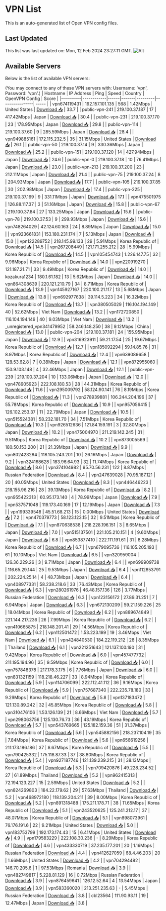 # VPN List

This is an auto-generated list of Open VPN config files.

## Last Updated

This list was last updated on: Mon, 12 Feb 2024 23:27:11 GMT.
![Alt](https://repobeats.axiom.co/api/embed/186b98318ef1479477931607c1ad7d823f12451f.svg "Repobeats analytics image")

## Available Servers

Below is the list of available VPN servers:

(You may connect to any of these VPN servers with: Username: 'vpn', Password: 'vpn'.)
| Hostname | IP Address | Ping | Speed | Country | OpenVPN Config | Score |
|----------|------------|------|-------|---------|----------------| ----- |
| vpn674119431 | 192.157.101.135 | 568 | 1.42Mbps | United States | [Download 📥](./configs/server_0_US.ovpn) | 33.7 |
| public-vpn-241 | 219.100.37.187 | 17 | 417.42Mbps | Japan | [Download 📥](./configs/server_1_JP.ovpn) | 30.4 |
| public-vpn-231 | 219.100.37.170 | 23 | 178.95Mbps | Japan | [Download 📥](./configs/server_2_JP.ovpn) | 29.8 |
| public-vpn-114 | 219.100.37.60 | 9 | 285.59Mbps | Japan | [Download 📥](./configs/server_3_JP.ovpn) | 28.4 |
| vpn949885161 | 172.115.232.5 | 35 | 31.15Mbps | United States | [Download 📥](./configs/server_4_US.ovpn) | 26.1 |
| public-vpn-50 | 219.100.37.14 | 9 | 330.36Mbps | Japan | [Download 📥](./configs/server_5_JP.ovpn) | 25.2 |
| public-vpn-151 | 219.100.37.120 | 14 | 427.94Mbps | Japan | [Download 📥](./configs/server_6_JP.ovpn) | 24.6 |
| public-vpn-0 | 219.100.37.18 | 10 | 76.41Mbps | Japan | [Download 📥](./configs/server_7_JP.ovpn) | 23.0 |
| public-vpn-213 | 219.100.37.200 | 23 | 212.11Mbps | Japan | [Download 📥](./configs/server_8_JP.ovpn) | 21.4 |
| public-vpn-75 | 219.100.37.24 | 8 | 204.93Mbps | Japan | [Download 📥](./configs/server_9_JP.ovpn) | 17.7 |
| public-vpn-105 | 219.100.37.85 | 30 | 202.98Mbps | Japan | [Download 📥](./configs/server_10_JP.ovpn) | 17.4 |
| public-vpn-225 | 219.100.37.169 | 9 | 331.11Mbps | Japan | [Download 📥](./configs/server_11_JP.ovpn) | 17.1 |
| vpn475501975 | 126.88.117.37 | 3 | 51.16Mbps | Japan | [Download 📥](./configs/server_12_JP.ovpn) | 15.8 |
| public-vpn-67 | 219.100.37.84 | 27 | 133.25Mbps | Japan | [Download 📥](./configs/server_13_JP.ovpn) | 15.6 |
| public-vpn-78 | 219.100.37.53 | 9 | 299.93Mbps | Japan | [Download 📥](./configs/server_14_JP.ovpn) | 15.6 |
| vpn748264029 | 42.124.60.163 | 24 | 8.89Mbps | Japan | [Download 📥](./configs/server_15_JP.ovpn) | 15.0 |
| vpn923661831 | 153.180.231.174 | 7 | 5.13Mbps | Japan | [Download 📥](./configs/server_16_JP.ovpn) | 15.0 |
| vpn122289752 | 218.145.99.133 | 29 | 5.91Mbps | Korea Republic of | [Download 📥](./configs/server_17_KR.ovpn) | 14.5 |
| vpn267208449 | 121.171.255.212 | 28 | 5.99Mbps | Korea Republic of | [Download 📥](./configs/server_18_KR.ovpn) | 14.5 |
| vpn105454743 | 1.226.147.75 | 32 | 9.96Mbps | Korea Republic of | [Download 📥](./configs/server_19_KR.ovpn) | 14.0 |
| vpn220919270 | 121.187.21.71 | 33 | 9.49Mbps | Korea Republic of | [Download 📥](./configs/server_20_KR.ovpn) | 14.0 |
| kozakura1234 | 180.1.61.182 | 13 | 5.62Mbps | Japan | [Download 📥](./configs/server_21_JP.ovpn) | 14.0 |
| vpn864308639 | 220.121.210.79 | 34 | 8.71Mbps | Korea Republic of | [Download 📥](./configs/server_22_KR.ovpn) | 13.9 |
| vpn145927167 | 220.100.21.117 | 13 | 5.68Mbps | Japan | [Download 📥](./configs/server_23_JP.ovpn) | 13.8 |
| vpn692977638 | 39.114.5.223 | 34 | 16.32Mbps | Korea Republic of | [Download 📥](./configs/server_24_KR.ovpn) | 13.7 |
| vpn380505029 | 116.104.194.149 | 40 | 52.62Mbps | Viet Nam | [Download 📥](./configs/server_25_VN.ovpn) | 13.2 |
| vpn172720850 | 116.104.194.149 | 40 | 9.03Mbps | Viet Nam | [Download 📥](./configs/server_26_VN.ovpn) | 13.2 |
| _unregistered_vpn341479952 | 58.246.148.250 | 38 | 9.12Mbps | China | [Download 📥](./configs/server_27_CN.ovpn) | 13.0 |
| public-vpn-204 | 219.100.37.181 | 24 | 155.95Mbps | Japan | [Download 📥](./configs/server_28_JP.ovpn) | 12.9 |
| vpn316923911 | 59.21.17.54 | 25 | 19.67Mbps | Korea Republic of | [Download 📥](./configs/server_29_KR.ovpn) | 12.7 |
| vpn185092294 | 59.14.85.76 | 31 | 8.97Mbps | Korea Republic of | [Download 📥](./configs/server_30_KR.ovpn) | 12.4 |
| vpn639089658 | 128.53.62.8 | 7 | 0.38Mbps | Japan | [Download 📥](./configs/server_31_JP.ovpn) | 12.1 |
| vpn872955060 | 150.9.103.148 | 4 | 32.46Mbps | Japan | [Download 📥](./configs/server_32_JP.ovpn) | 12.1 |
| public-vpn-239 | 219.100.37.204 | 10 | 133.06Mbps | Japan | [Download 📥](./configs/server_33_JP.ovpn) | 12.0 |
| vpn478905923 | 222.108.180.53 | 28 | 44.31Mbps | Korea Republic of | [Download 📥](./configs/server_34_KR.ovpn) | 11.6 |
| vpn295009792 | 58.124.90.141 | 76 | 8.19Mbps | Korea Republic of | [Download 📥](./configs/server_35_KR.ovpn) | 11.3 |
| vpn278939881 | 106.244.204.196 | 37 | 55.78Mbps | Korea Republic of | [Download 📥](./configs/server_36_KR.ovpn) | 10.9 |
| vpn957056415 | 126.102.253.37 | 11 | 22.79Mbps | Japan | [Download 📥](./configs/server_37_JP.ovpn) | 10.5 |
| vpn515524381 | 58.232.181.70 | 34 | 7.51Mbps | Korea Republic of | [Download 📥](./configs/server_38_KR.ovpn) | 10.3 |
| vpn926512636 | 121.84.159.191 | 3 | 32.80Mbps | Japan | [Download 📥](./configs/server_39_JP.ovpn) | 10.2 |
| vpn475004970 | 211.219.142.245 | 31 | 9.51Mbps | Korea Republic of | [Download 📥](./configs/server_40_KR.ovpn) | 10.2 |
| vpn873005569 | 180.50.153.200 | 21 | 21.39Mbps | Japan | [Download 📥](./configs/server_41_JP.ovpn) | 9.9 |
| vpn802423284 | 118.105.243.201 | 10 | 26.16Mbps | Japan | [Download 📥](./configs/server_42_JP.ovpn) | 9.2 |
| vpn324168628 | 183.96.64.93 | 32 | 11.74Mbps | Korea Republic of | [Download 📥](./configs/server_43_KR.ovpn) | 8.6 |
| vpn374104982 | 95.70.56.231 | 122 | 8.87Mbps | Russian Federation | [Download 📥](./configs/server_44_RU.ovpn) | 8.4 |
| vpn247639028 | 70.95.187.121 | 20 | 40.05Mbps | United States | [Download 📥](./configs/server_45_US.ovpn) | 8.3 |
| vpn446446223 | 218.155.96.216 | 28 | 39.13Mbps | Korea Republic of | [Download 📥](./configs/server_46_KR.ovpn) | 8.2 |
| vpn955422313 | 60.95.173.140 | 4 | 78.99Mbps | Japan | [Download 📥](./configs/server_47_JP.ovpn) | 7.9 |
| vpn537571048 | 119.173.40.169 | 17 | 12.19Mbps | Japan | [Download 📥](./configs/server_48_JP.ovpn) | 7.3 |
| vpn199339548 | 45.51.68.213 | 15 | 0.00Mbps | United States | [Download 📥](./configs/server_49_US.ovpn) | 7.2 |
| vpn470379773 | 58.123.123.15 | 32 | 9.51Mbps | Korea Republic of | [Download 📥](./configs/server_50_KR.ovpn) | 7.1 |
| vpn870638538 | 218.228.196.151 | 3 | 8.65Mbps | Japan | [Download 📥](./configs/server_51_JP.ovpn) | 7.0 |
| vpn515137501 | 221.105.210.151 | 4 | 9.60Mbps | Japan | [Download 📥](./configs/server_52_JP.ovpn) | 6.8 |
| vpn853877410 | 222.111.191.61 | 31 | 8.28Mbps | Korea Republic of | [Download 📥](./configs/server_53_KR.ovpn) | 6.7 |
| vpn679095736 | 116.105.205.193 | 61 | 10.10Mbps | Viet Nam | [Download 📥](./configs/server_54_VN.ovpn) | 6.5 |
| vpn320959004 | 126.36.229.26 | 3 | 9.71Mbps | Japan | [Download 📥](./configs/server_55_JP.ovpn) | 6.4 |
| vpn699909738 | 116.65.29.144 | 25 | 9.53Mbps | Japan | [Download 📥](./configs/server_56_JP.ovpn) | 6.4 |
| vpn112853791 | 202.224.25.14 | 4 | 48.73Mbps | Japan | [Download 📥](./configs/server_57_JP.ovpn) | 6.4 |
| vpn408977331 | 58.238.218.6 | 33 | 76.43Mbps | Korea Republic of | [Download 📥](./configs/server_58_KR.ovpn) | 6.3 |
| vpn280261976 | 46.48.157.136 | 126 | 3.77Mbps | Russian Federation | [Download 📥](./configs/server_59_RU.ovpn) | 6.3 |
| vpn123156172 | 27.89.31.251 | 7 | 6.94Mbps | Japan | [Download 📥](./configs/server_60_JP.ovpn) | 6.3 |
| vpn672130209 | 59.21.159.226 | 25 | 18.04Mbps | Korea Republic of | [Download 📥](./configs/server_61_KR.ovpn) | 6.2 |
| vpn889674849 | 221.144.217.236 | 26 | 7.99Mbps | Korea Republic of | [Download 📥](./configs/server_62_KR.ovpn) | 6.2 |
| vpn410665875 | 218.148.201.41 | 29 | 14.56Mbps | Korea Republic of | [Download 📥](./configs/server_63_KR.ovpn) | 6.2 |
| vpn112501472 | 1.53.223.199 | 19 | 3.46Mbps | Viet Nam | [Download 📥](./configs/server_64_VN.ovpn) | 6.1 |
| vpn424840530 | 184.22.119.212 | 28 | 8.35Mbps | Thailand | [Download 📥](./configs/server_65_TH.ovpn) | 6.1 |
| vpn221251643 | 121.137.100.190 | 31 | 9.42Mbps | Korea Republic of | [Download 📥](./configs/server_66_KR.ovpn) | 6.0 |
| vpn457477732 | 211.195.194.96 | 35 | 9.59Mbps | Korea Republic of | [Download 📥](./configs/server_67_KR.ovpn) | 6.0 |
| vpn757848378 | 217.178.3.175 | 6 | 7.76Mbps | Japan | [Download 📥](./configs/server_68_JP.ovpn) | 6.0 |
| vpn831321159 | 118.218.46.227 | 33 | 8.94Mbps | Korea Republic of | [Download 📥](./configs/server_69_KR.ovpn) | 5.9 |
| vpn114706099 | 222.112.41.112 | 36 | 9.16Mbps | Korea Republic of | [Download 📥](./configs/server_70_KR.ovpn) | 5.9 |
| vpn757687340 | 222.235.78.180 | 33 | 9.29Mbps | Korea Republic of | [Download 📥](./configs/server_71_KR.ovpn) | 5.8 |
| vpn137183472 | 121.130.89.242 | 32 | 45.85Mbps | Korea Republic of | [Download 📥](./configs/server_72_KR.ovpn) | 5.8 |
| vpn310476106 | 1.53.126.139 | 21 | 8.66Mbps | Viet Nam | [Download 📥](./configs/server_73_VN.ovpn) | 5.7 |
| vpn298063756 | 125.130.76.73 | 36 | 43.19Mbps | Korea Republic of | [Download 📥](./configs/server_74_KR.ovpn) | 5.7 |
| vpn543769665 | 125.182.159.36 | 51 | 31.37Mbps | Korea Republic of | [Download 📥](./configs/server_75_KR.ovpn) | 5.6 |
| vpn545882156 | 218.237.104.19 | 35 | 7.84Mbps | Korea Republic of | [Download 📥](./configs/server_76_KR.ovpn) | 5.6 |
| vpn656619256 | 211.173.186.186 | 37 | 8.67Mbps | Korea Republic of | [Download 📥](./configs/server_77_KR.ovpn) | 5.5 |
| vpn790425332 | 175.118.87.33 | 37 | 38.80Mbps | Korea Republic of | [Download 📥](./configs/server_78_KR.ovpn) | 5.4 |
| vpn927187746 | 121.139.239.215 | 31 | 38.13Mbps | Korea Republic of | [Download 📥](./configs/server_79_KR.ovpn) | 5.3 |
| vpn709420876 | 49.228.234.52 | 27 | 61.89Mbps | Thailand | [Download 📥](./configs/server_80_TH.ovpn) | 5.2 |
| vpn962415313 | 72.194.123.227 | 15 | 2.59Mbps | United States | [Download 📥](./configs/server_81_US.ovpn) | 5.2 |
| vpn824269803 | 184.22.179.62 | 29 | 57.63Mbps | Thailand | [Download 📥](./configs/server_82_TH.ovpn) | 5.2 |
| vpn468972180 | 118.139.204.211 | 39 | 8.00Mbps | Korea Republic of | [Download 📥](./configs/server_83_KR.ovpn) | 5.2 |
| vpn891318488 | 175.211.178.71 | 38 | 11.65Mbps | Korea Republic of | [Download 📥](./configs/server_84_KR.ovpn) | 5.1 |
| vpn243520625 | 125.241.212.17 | 37 | 48.07Mbps | Korea Republic of | [Download 📥](./configs/server_85_KR.ovpn) | 5.1 |
| vpn898073961 | 76.176.191.6 | 22 | 9.21Mbps | United States | [Download 📥](./configs/server_86_US.ovpn) | 5.0 |
| vpn183753799 | 192.173.174.43 | 15 | 6.41Mbps | United States | [Download 📥](./configs/server_87_US.ovpn) | 4.9 |
| vpn179583229 | 222.108.30.236 | - | 8.29Mbps | Korea Republic of | [Download 📥](./configs/server_88_KR.ovpn) | 4.6 |
| vpn433330719 | 37.235.177.201 | 20 | 1.16Mbps | Russian Federation | [Download 📥](./configs/server_89_RU.ovpn) | 4.4 |
| vpn412627059 | 68.4.46.203 | 20 | 1.66Mbps | United States | [Download 📥](./configs/server_90_US.ovpn) | 4.2 |
| vpn704294482 | 146.70.205.6 | 1 | 97.53Mbps | Romania | [Download 📥](./configs/server_91_RO.ovpn) | 3.9 |
| vpn482749817 | 5.228.81.129 | 16 | 0.72Mbps | Russian Federation | [Download 📥](./configs/server_92_RU.ovpn) | 3.9 |
| vpn876459641 | 126.12.52.64 | 4 | 13.54Mbps | Japan | [Download 📥](./configs/server_93_JP.ovpn) | 3.9 |
| vpn583360020 | 213.251.235.63 | - | 5.45Mbps | Russian Federation | [Download 📥](./configs/server_94_RU.ovpn) | 3.8 |
| cbl23564 | 111.90.93.11 | 19 | 12.47Mbps | Japan | [Download 📥](./configs/server_95_JP.ovpn) | 3.8 |
